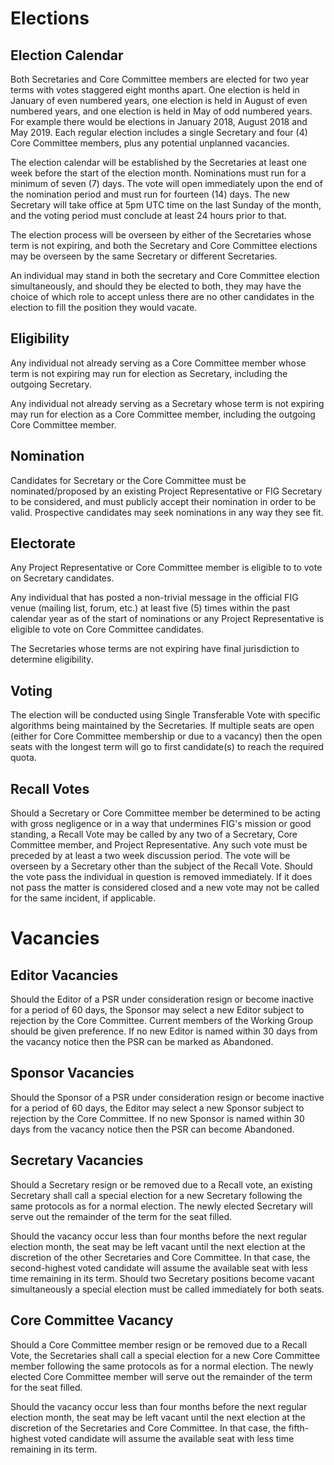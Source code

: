 # Elections

## Election Calendar

Both Secretaries and Core Committee members are elected for two year terms with votes staggered eight months apart. One election is held in January of even numbered years, one election is held in August of even numbered years, and one election is held in May of odd numbered years. For example there would be elections in January 2018, August 2018 and May 2019. Each regular election includes a single Secretary and four (4) Core Committee members, plus any potential unplanned vacancies.

The election calendar will be established by the Secretaries at least one week before the start of the election month. Nominations must run for a minimum of seven (7) days. The vote will open immediately upon the end of the nomination period and must run for fourteen (14) days. The new Secretary will take office at 5pm UTC time on the last Sunday of the month, and the voting period must conclude at least 24 hours prior to that.

The election process will be overseen by either of the Secretaries whose term is not expiring, and both the Secretary and Core Committee elections may be overseen by the same Secretary or different Secretaries.

An individual may stand in both the secretary and Core Committee election simultaneously, and should they be elected to both, they may have the choice of which role to accept unless there are no other candidates in the election to fill the position they would vacate.

## Eligibility

Any individual not already serving as a Core Committee member whose term is not expiring may run for election as Secretary, including the outgoing Secretary.

Any individual not already serving as a Secretary whose term is not expiring may run for election as a Core Committee member, including the outgoing Core Committee member.

## Nomination

Candidates for Secretary or the Core Committee must be nominated/proposed by an existing Project Representative or FIG Secretary to be considered, and must publicly accept their nomination in order to be valid. Prospective candidates may seek nominations in any way they see fit.

## Electorate

Any Project Representative or Core Committee member is eligible to to vote on Secretary candidates.

Any individual that has posted a non-trivial message in the official FIG venue (mailing list, forum, etc.) at least five (5) times within the past calendar year as of the start of nominations or any Project Representative is eligible to vote on Core Committee candidates.

The Secretaries whose terms are not expiring have final jurisdiction to determine eligibility.

## Voting

The election will be conducted using Single Transferable Vote with specific algorithms being maintained by the Secretaries. If multiple seats are open (either for Core Committee membership or due to a vacancy) then the open seats with the longest term will go to first candidate(s) to reach the required quota.

## Recall Votes

Should a Secretary or Core Committee member be determined to be acting with gross negligence or in a way that undermines FIG's mission or good standing, a Recall Vote may be called by any two of a Secretary, Core Committee member, and Project Representative. Any such vote must be preceded by at least a two week discussion period. The vote will be overseen by a Secretary other than the subject of the Recall Vote. Should the vote pass the individual in question is removed immediately. If it does not pass the matter is considered closed and a new vote may not be called for the same incident, if applicable.

# Vacancies

## Editor Vacancies

Should the Editor of a PSR under consideration resign or become inactive for a period of 60 days, the Sponsor may select a new Editor subject to rejection by the Core Committee. Current members of the Working Group should be given preference. If no new Editor is named within 30 days from the vacancy notice then the PSR can be marked as Abandoned.

## Sponsor Vacancies

Should the Sponsor of a PSR under consideration resign or become inactive for a period of 60 days, the Editor may select a new Sponsor subject to rejection by the Core Committee. If no new Sponsor is named within 30 days from the vacancy notice then the PSR can become Abandoned.

## Secretary Vacancies

Should a Secretary resign or be removed due to a Recall vote, an existing Secretary shall call a special election for a new Secretary following the same protocols as for a normal election. The newly elected Secretary will serve out the remainder of the term for the seat filled.

Should the vacancy occur less than four months before the next regular election month, the seat may be left vacant until the next election at the discretion of the other Secretaries and Core Committee. In that case, the second-highest voted candidate will assume the available seat with less time remaining in its term. Should two Secretary positions become vacant simultaneously a special election must be called immediately for both seats.

## Core Committee Vacancy

Should a Core Committee member resign or be removed due to a Recall Vote, the Secretaries shall call a special election for a new Core Committee member following the same protocols as for a normal election. The newly elected Core Committee member will serve out the remainder of the term for the seat filled.

Should the vacancy occur less than four months before the next regular election month, the seat may be left vacant until the next election at the discretion of the Secretaries and Core Committee. In that case, the fifth-highest voted candidate will assume the available seat with less time remaining in its term.
